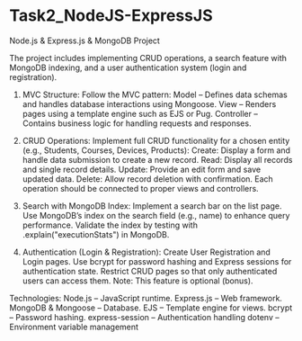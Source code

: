# Task2_NodeJS-ExpressJS
Node.js & Express.js & MongoDB Project

The project includes implementing CRUD operations, 
a search feature with MongoDB indexing, 
and a user authentication system (login and registration).

1. MVC Structure:
Follow the MVC pattern:
Model – Defines data schemas and handles database interactions using Mongoose.
View – Renders pages using a template engine such as EJS or Pug.
Controller – Contains business logic for handling requests and responses.

2. CRUD Operations:
Implement full CRUD functionality for a chosen entity (e.g., Students, Courses, Devices, Products):
Create: Display a form and handle data submission to create a new record.
Read: Display all records and single record details.
Update: Provide an edit form and save updated data.
Delete: Allow record deletion with confirmation.
Each operation should be connected to proper views and controllers.

3. Search with MongoDB Index:
Implement a search bar on the list page.
Use MongoDB’s index on the search field (e.g., name) to enhance query performance.
Validate the index by testing with .explain("executionStats") in MongoDB.

4. Authentication (Login & Registration):
Create User Registration and Login pages.
Use bcrypt for password hashing and Express sessions for authentication state.
Restrict CRUD pages so that only authenticated users can access them.
Note: This feature is optional (bonus).

Technologies:
Node.js – JavaScript runtime.
Express.js – Web framework.
MongoDB & Mongoose – Database.
EJS – Template engine for views.
bcrypt – Password hashing.
express-session – Authentication handling
dotenv – Environment variable management
